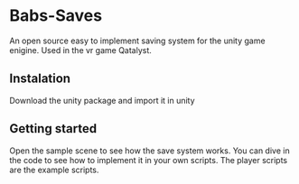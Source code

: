 # Babs-Saves
An open source easy to implement saving system for the unity game enigine. Used in the vr game Qatalyst.


## Instalation
Download the unity package and import it in unity

## Getting started
Open the sample scene to see how the save system works. You can dive in the code to see how to implement it in your own scripts.
The player scripts are the example scripts.
